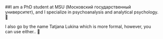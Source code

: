 ##I am a PhD student at MSU (Московский государственный университет), and I specialize in psychoanalysis and analytical psychology. 🌼

I also go by the name Tatjana Lukina which is more formal, however, you can use either.. 🙂


<!--
**TanyaLeonidovna/TanyaLeonidovna** is a ✨ _special_ ✨ repository because its `README.md` (this file) appears on your GitHub profile.

Here are some ideas to get you started:

- 🔭 I’m currently working on ...
- 🌱 I’m currently learning ...
- 👯 I’m looking to collaborate on ...
- 🤔 I’m looking for help with ...ou
- 💬 Ask me about ...
- 📫 How to reach me: ...
- 😄 Pronouns: ...
- ⚡ Fun fact: ...
-->
